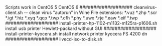 Scripts work in CentOS 5 CentOS 6
###################
cleanvirus-client.sh -- clean virus "autorun" in Wine
File extensions:
*.vuz *.zhp *.scr *.igt *.hiz *.xyq *.qcp *.twp *.cfh *.phy *.uwx *.rje *.eaw *.eif *.twp
###################
install-printer-hp-1102-m1132-m125ra-p1606.sh
install usb printer Hewlett-packard without GUI
###################
install-printer-kyocera.sh
install network printer kyocera FS 4200 dn
###################
livecd-iso-to-disk.sh
